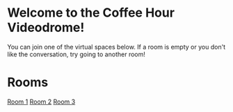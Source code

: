 # Welcome to the Coffee Hour Videodrome!

You can join one of the virtual spaces below. If a room is empty or you don't like the conversation, try going to another room!

# Rooms

[Room 1](https://meet.jit.si/CoffeeHour1)
[Room 2](https://meet.jit.si/CoffeeHour2)
[Room 3](https://meet.jit.si/CoffeeHour3)
